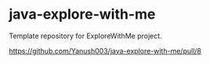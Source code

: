 # java-explore-with-me
Template repository for ExploreWithMe project.

https://github.com/Yanush003/java-explore-with-me/pull/8